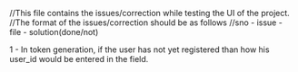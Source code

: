//This file contains the issues/correction while testing the UI of the project.
//The format of the issues/correction should be as follows
//sno - issue - file - solution(done/not)

1 - In token generation, if the user has not yet registered than how his user_id would be entered in the field.